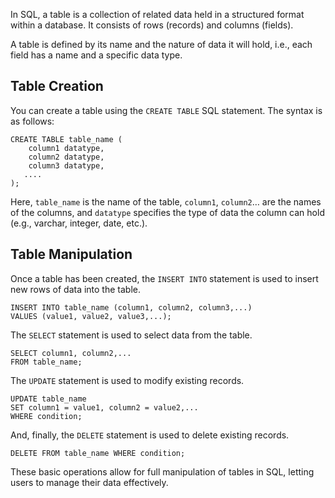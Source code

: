 

In SQL, a table is a collection of related data held in a structured format within a database. It consists of rows (records) and columns (fields).

A table is defined by its name and the nature of data it will hold, i.e., each field has a name and a specific data type.

## Table Creation

You can create a table using the `CREATE TABLE` SQL statement. The syntax is as follows:

```
CREATE TABLE table_name (
    column1 datatype,
    column2 datatype,
    column3 datatype,
   ....
);  
```

Here, `table_name` is the name of the table, `column1`, `column2`… are the names of the columns, and `datatype` specifies the type of data the column can hold (e.g., varchar, integer, date, etc.).

## Table Manipulation

Once a table has been created, the `INSERT INTO` statement is used to insert new rows of data into the table.

```
INSERT INTO table_name (column1, column2, column3,...)
VALUES (value1, value2, value3,...); 
```

The `SELECT` statement is used to select data from the table.

```
SELECT column1, column2,...
FROM table_name;
```

The `UPDATE` statement is used to modify existing records.

```
UPDATE table_name
SET column1 = value1, column2 = value2,...
WHERE condition;
```

And, finally, the `DELETE` statement is used to delete existing records.

```
DELETE FROM table_name WHERE condition;
```

These basic operations allow for full manipulation of tables in SQL, letting users to manage their data effectively.